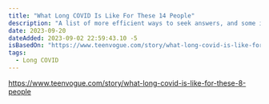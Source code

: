 ```yaml
---
title: "What Long COVID Is Like For These 14 People"
description: "A list of more efficient ways to seek answers, and some ideas about how to manage while you look for them!"
date: 2023-09-20
dateAdded: 2023-09-02 22:59:43.10 -5
isBasedOn: "https://www.teenvogue.com/story/what-long-covid-is-like-for-these-8-people"
tags:
  - Long COVID
---
```


https://www.teenvogue.com/story/what-long-covid-is-like-for-these-8-people
